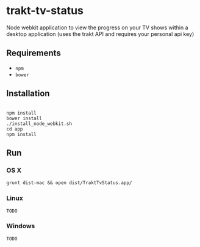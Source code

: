 trakt-tv-status
===============

Node webkit application to view the progress on your TV shows within a desktop application (uses the trakt API and requires your personal api key)

## Requirements

* `npm`
* `bower`


## Installation

```

npm install
bower install
./install_node_webkit.sh
cd app
npm install

```

## Run

### OS X
```
grunt dist-mac && open dist/TraktTvStatus.app/
```

### Linux

```
TODO
```

### Windows

```
TODO
```

